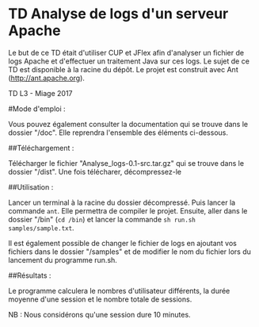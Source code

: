 # TD Analyse de logs d'un serveur Apache 

Le but de ce TD était d'utiliser CUP et JFlex afin d'analyser un fichier de logs Apache et d'effectuer un traitement Java sur ces logs. Le sujet de ce TD est disponible à la racine du dépôt.
Le projet est construit avec Ant (http://ant.apache.org).

TD L3 - Miage 2017

#Mode d'emploi : 

Vous pouvez également consulter la documentation qui se trouve dans le dossier "/doc". Elle reprendra l'ensemble des éléments ci-dessous.

##Téléchargement : 

Télécharger le fichier "Analyse_logs-0.1-src.tar.gz" qui se trouve dans le dossier "/dist". 
Une fois télécharer, décompressez-le 

##Utilisation : 

Lancer un terminal à la racine du dossier décompressé. Puis lancer la commande `ant`. Elle permettra de compiler le projet. 
Ensuite, aller dans le dossier "/bin" (`cd /bin`) et lancer la commande `sh run.sh samples/sample.txt`. 

Il est également possible de changer le fichier de logs en ajoutant vos fichiers dans le dossier "/samples" et de modifier le nom du fichier lors du lancement du programme run.sh.

##Résultats :

Le programme calculera le nombres d'utilisateur différents, la durée moyenne d'une session et le nombre totale de sessions. 

NB : Nous considérons qu'une session dure 10 minutes.
